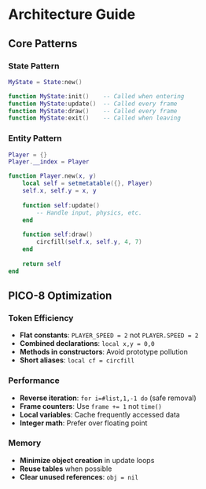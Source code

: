 # Architecture Guide

## Core Patterns

### State Pattern
```lua
MyState = State:new()

function MyState:init()    -- Called when entering
function MyState:update()  -- Called every frame
function MyState:draw()    -- Called every frame
function MyState:exit()    -- Called when leaving
```

### Entity Pattern
```lua
Player = {}
Player.__index = Player

function Player.new(x, y)
    local self = setmetatable({}, Player)
    self.x, self.y = x, y
    
    function self:update()
        -- Handle input, physics, etc.
    end
    
    function self:draw()
        circfill(self.x, self.y, 4, 7)
    end
    
    return self
end
```

## PICO-8 Optimization

### Token Efficiency
- **Flat constants**: `PLAYER_SPEED = 2` not `PLAYER.SPEED = 2`
- **Combined declarations**: `local x,y = 0,0`
- **Methods in constructors**: Avoid prototype pollution
- **Short aliases**: `local cf = circfill`

### Performance
- **Reverse iteration**: `for i=#list,1,-1 do` (safe removal)
- **Frame counters**: Use `frame += 1` not `time()`
- **Local variables**: Cache frequently accessed data
- **Integer math**: Prefer over floating point

### Memory
- **Minimize object creation** in update loops
- **Reuse tables** when possible
- **Clear unused references**: `obj = nil`
